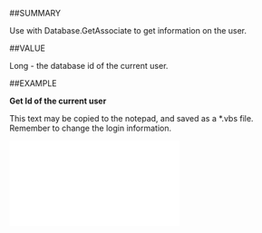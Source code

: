 
##SUMMARY


Use with <see cref="SuperOffice.COM.SuperOfficeDB.DatabaseClass.GetAssociate">Database.GetAssociate</see> to get information on the user.



##VALUE

Long - the database id of the current user.


##EXAMPLE

**Get Id of the current user**

This text may be copied to the notepad, and saved as a *.vbs file. Remember to change the login information.

![](..\..\Examples\vbs\Database.UserAssociateId.vbs.txt)

